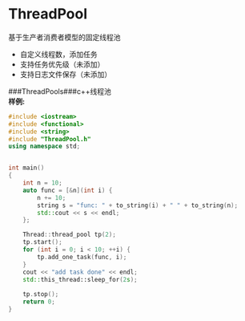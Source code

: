 # ThreadPool
基于生产者消费者模型的固定线程池
* 自定义线程数，添加任务
* 支持任务优先级（未添加）
* 支持日志文件保存（未添加）
  
###ThreadPools###c++线程池  
**样例:**  

```C++
#include <iostream>
#include <functional>
#include <string>
#include "ThreadPool.h"
using namespace std;


int main()
{
	int n = 10;
	auto func = [&n](int i) {
		n += 10;
		string s = "func: " + to_string(i) + " " + to_string(n);
		std::cout << s << endl;
	};

    Thread::thread_pool tp(2);
    tp.start(); 
	for (int i = 0; i < 10; ++i) {
		tp.add_one_task(func, i);
	}
	cout << "add task done" << endl;
	std::this_thread::sleep_for(2s);
	
	tp.stop();
	return 0;
}

```  
